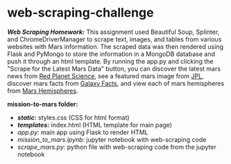 # web-scraping-challenge
***Web Scraping Homework:*** This assignment used Beautiful Soup, Splinter, and ChromeDriverManager to scrape text, images, and tables from various websites with Mars information. The scraped data was then rendered using Flask and PyMongo to store the information in a MongoDB database and push it through an html template. By running the app.py and clicking the "Scrape for the Latest Mars Data" button, you can discover the latest mars news from [Red Planet Science](https://redplanetscience.com/), see a featured mars image from [JPL](https://spaceimages-mars.com), discover mars facts from [Galaxy Facts](https://galaxyfacts-mars.com), and view each of mars hemispheres from [Mars Hemispheres](https://marshemispheres.com/).

**mission-to-mars folder:**
- ***static:*** styles.css (CSS for html format)
- ***templates:*** index.html (HTML template for main page)
- *app.py:* main app using Flask to render HTML
- *mission_to_mars.ipynb:* jupyter notebook with web-scraping code
- *scrape_mars.py:* python file with web-scraping code from the jupyter notebook
